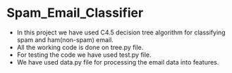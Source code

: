 # Spam_Email_Classifier

* In this project we have used C4.5 decision tree algorithm for classifying spam and ham(non-spam) email. 
* All the working code is done on tree.py file.
* For testing the code we have used test.py file.
* We have used data.py file for processing the email data into features.
